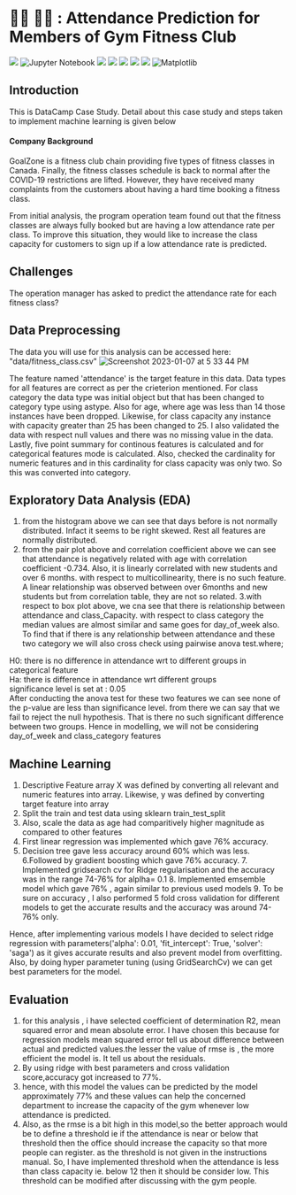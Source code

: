 # :running_man: :weight_lifting_woman: : Attendance Prediction for Members of Gym Fitness Club

[![](https://img.shields.io/badge/Python-FFD43B?style=for-the-badge&logo=python&logoColor=darkgreen)](https://www.python.org) 
![Jupyter Notebook](https://img.shields.io/badge/jupyter-%23FA0F00.svg?style=for-the-badge&logo=jupyter&logoColor=white)
[![](https://img.shields.io/badge/scikit_learn-F7931E?style=for-the-badge&logo=scikit-learn&logoColor=white)](https://scikit-learn.org/stable/)
[![](https://img.shields.io/badge/SciPy-654FF0?style=for-the-badge&logo=SciPy&logoColor=white)](https://www.scipy.org)
[![](https://img.shields.io/badge/Numpy-777BB4?style=for-the-badge&logo=numpy&logoColor=white)](https://numpy.org) 
[![](https://img.shields.io/badge/Pandas-2C2D72?style=for-the-badge&logo=pandas&logoColor=white)](https://pandas.pydata.org) 
[![](https://img.shields.io/badge/conda-342B029.svg?&style=for-the-badge&logo=anaconda&logoColor=white)](https://www.anaconda.com)
![Matplotlib](https://img.shields.io/badge/Matplotlib-%23ffffff.svg?style=for-the-badge&logo=Matplotlib&logoColor=black)



## Introduction
This is DataCamp Case Study. Detail about this case study and steps taken to implement machine learning  is given below
#### Company Background
GoalZone is a fitness club chain providing five types of fitness classes in Canada.
Finally, the fitness classes schedule is back to normal after the COVID-19 restrictions are lifted.
However, they have received many complaints from the customers about having a hard time booking a fitness class.

From initial analysis, the program operation team found out that the fitness classes are always fully booked 
but are having a low attendance rate per class. To improve this situation, they would like to increase the class
capacity for customers to sign up if a low attendance rate is predicted.



## Challenges

The operation manager has asked  to predict the attendance rate for each fitness class?
  
## Data Preprocessing
The data you will use for this analysis can be accessed here: "data/fitness_class.csv"
![Screenshot 2023-01-07 at 5 33 44 PM](https://user-images.githubusercontent.com/108056063/211176798-9c5c0813-65b1-4d14-a8c4-146ae14b4a33.png)
 
The feature named 'attendance' is the target feature in this data.
Data types for all features are correct as per the crieterion mentioned. 
For class category the data type was initial object but that has been changed 
to category type using astype. Also for age, where age was less than 14 those 
instances have been dropped. Likewise, for class capacity any instance with capacity greater
than 25 has been changed to 25. I also validated the data with respect null values and there was 
no missing value in the data. Lastly, five point summary for continous features is calculated and 
for categorical features mode is calculated. Also, checked the cardinality for numeric features 
and in this cardinality for class capacity was only two. So this was converted  into category.

## Exploratory Data Analysis (EDA)
1. from the histogram above we can see that days before is not normally distributed. Infact it seems to be right skewed. Rest all features are normally distributed.
2. from the pair plot above and correlation coefficient above we can see that attendance is negatively 
related with age with correlation coefficient -0.734. Also, it is linearly correlated with new students and
over 6 months. with respect to multicollinearity, there is no such feature. A linear relationship was observed between over 6months and new students but from correlation table, they are not so related.
3.with respect to box plot above, we cna see that there is relationship between attendance and class_Capacity. with respect to class category the median values are almost similar and same goes for day_of_week also. To find that if there is any relationship between attendance and these two category we will also cross check using pairwise anova test.where;

H0: there is no difference in attendance wrt to different groups in categorical feature  <br>
Ha: there is difference in attendance wrt different groups <br>
significance level is set at : 0.05 <br>
After conducting the anova test for these two features we can see none of the p-value are less than significance level. from there we can say that we fail to reject the null hypothesis. That is there no such significant difference between two groups. Hence in modelling, we will not be considering day_of_week and class_category features

## Machine Learning
1. Descriptive Feature array X was defined by converting all relevant and numeric features into array. Likewise, y was defined by converting target feature into array
2. Split the train and test data using sklearn train_test_split
3. Also, scale the data as age had comparitively higher magnitude as compared to other features
4. First linear regression was implemented which gave 76% accuracy.
5. Decision tree gave less accuracy around 60% which was less.
6.Followed by gradient boosting which gave 76% accuracy. 7. Implemented gridsearch cv for Ridge regularisation and the accuracy was in the range 74-76% for alplha= 0.1 8. Implemented emsemble model which gave 76% , again similar to previous used models 9. To be sure on accuracy , I also performed 5 fold cross validation for different models to get the accurate results and the accuracy was around 74-76% only.

Hence, after implementing various models I have decided to select ridge regression with parameters('alpha': 0.01, 'fit_intercept': True, 'solver': 'saga') as it gives accurate results and also prevent model from overfitting. Also, by doing hyper parameter tuning (using GridSearchCv) we can get best parameters for the model.

## Evaluation 
1. for this analysis , i have selected coefficient of determination R2, mean squared error and mean absolute error. I have chosen this because for regression models mean squared error tell us about difference between actual and predicted values.the lesser the value of rmse is , the more efficient the model is. It tell us about the residuals.
2. By using ridge with best parameters and cross validation score,accuracy got increased to 77%.
3. hence, with this model the values can be predicted by the model approximately 77% and these values can help the concerned department to increase the capacity of the gym whenever low attendance is predicted. 
4. Also, as the rmse is a bit high in this model,so the better approach would be to define a threshold ie if the attendance is near or below that threshold then the office should increase the capacity so that more people can register. as the threshold is not given in the instructions manual. So, I have implemented threshold when the attendance is less than class capacity ie. below 12 then it should be consider low. This threshold can be modified after discussing with the gym people.
